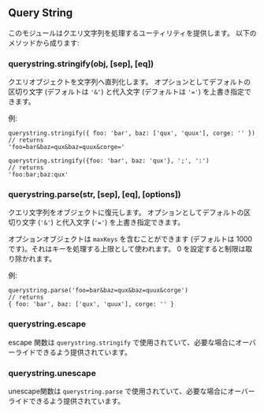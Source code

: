 ## Query String

<!--

This module provides utilities for dealing with query strings.
It provides the following methods:

-->
このモジュールはクエリ文字列を処理するユーティリティを提供します。 以下のメソッドから成ります:

### querystring.stringify(obj, [sep], [eq])

<!--

Serialize an object to a query string.
Optionally override the default separator (`'&'`) and assignment (`'='`)
characters.

-->
クエリオブジェクトを文字列へ直列化します。
オプションとしてデフォルトの区切り文字 (デフォルトは `'&'`) と代入文字
(デフォルトは `'='`) を上書き指定できます。

<!--

Example:

-->
例:

    querystring.stringify({ foo: 'bar', baz: ['qux', 'quux'], corge: '' })
    // returns
    'foo=bar&baz=qux&baz=quux&corge='

    querystring.stringify({foo: 'bar', baz: 'qux'}, ';', ':')
    // returns
    'foo:bar;baz:qux'

### querystring.parse(str, [sep], [eq], [options])

<!--

Deserialize a query string to an object.
Optionally override the default separator (`'&'`) and assignment (`'='`)
characters.

Options object may contain `maxKeys` property (equal to 1000 by default), it'll
be used to limit processed keys. Set it to 0 to remove key count limitation.

-->
クエリ文字列をオブジェクトに復元します。
オプションとしてデフォルトの区切り文字 (`'&'`) と代入文字 (`'='`)
を上書き指定できます。

オプションオブジェクトは `maxKeys` を含むことができます (デフォルトは
1000 です)。それはキーを処理する上限として使われます。
0 を設定すると制限は取り除かれます。

<!--

Example:

-->
例:

    querystring.parse('foo=bar&baz=qux&baz=quux&corge')
    // returns
    { foo: 'bar', baz: ['qux', 'quux'], corge: '' }

### querystring.escape

<!--

The escape function used by `querystring.stringify`,
provided so that it could be overridden if necessary.

-->
escape 関数は `querystring.stringify` で使用されていて、必要な場合にオーバーライドできるよう提供されています。

### querystring.unescape

<!--

The unescape function used by `querystring.parse`,
provided so that it could be overridden if necessary.

-->
unescape関数は `querystring.parse` で使用されていて、必要な場合にオーバーライドできるよう提供されています。
